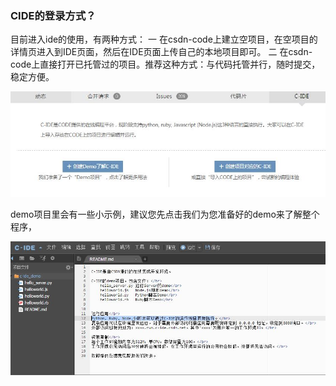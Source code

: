 ### CIDE的登录方式？

目前进入ide的使用，有两种方式：
   一 在csdn-code上建立空项目，在空项目的详情页进入到IDE页面，然后在IDE页面上传自己的本地项目即可。
   二 在csdn-code上直接打开已托管过的项目。推荐这种方式：与代码托管并行，随时提交，稳定方便。
   
   ![](/images/ide_login.jpg)

demo项目里会有一些小示例，建议您先点击我们为您准备好的demo来了解整个程序，
   
   ![](/images/ide_demo.jpg)